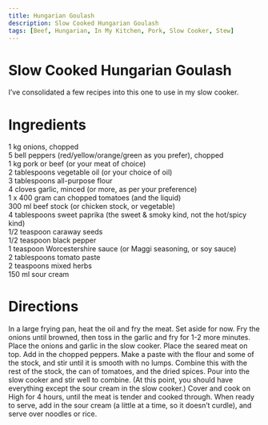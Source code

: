 ```yaml
---
title: Hungarian Goulash
description: Slow Cooked Hungarian Goulash
tags: [Beef, Hungarian, In My Kitchen, Pork, Slow Cooker, Stew]
---
```


# Slow Cooked Hungarian Goulash

I’ve consolidated a few recipes into this one to use in my slow cooker.

# Ingredients
1 kg onions, chopped  
5 bell peppers (red/yellow/orange/green as you prefer), chopped  
1 kg pork or beef (or your meat of choice)  
2 tablespoons vegetable oil (or your choice of oil)  
3 tablespoons all-purpose flour  
4 cloves garlic, minced (or more, as per your preference)  
1 x 400 gram can chopped tomatoes (and the liquid)  
300 ml beef stock (or chicken stock, or vegetable)  
4 tablespoons sweet paprika (the sweet & smoky kind, not the hot/spicy kind)  
1/2 teaspoon caraway seeds  
1/2 teaspoon black pepper  
1 teaspoon Worcestershire sauce (or Maggi seasoning, or soy sauce)  
2 tablespoons tomato paste  
2 teaspoons mixed herbs  
150 ml sour cream

# Directions
In a large frying pan, heat the oil and fry the meat. Set aside for now. Fry the onions until browned, then toss in the garlic and fry for 1-2 more minutes. Place the onions and garlic in the slow cooker. Place the seared meat on top. Add in the chopped peppers. Make a paste with the flour and some of the stock, and stir until it is smooth with no lumps. Combine this with the rest of the stock, the can of tomatoes, and the dried spices. Pour into the slow cooker and stir well to combine. (At this point, you should have everything except the sour cream in the slow cooker.) Cover and cook on High for 4 hours, until the meat is tender and cooked through. When ready to serve, add in the sour cream (a little at a time, so it doesn’t curdle), and serve over noodles or rice.